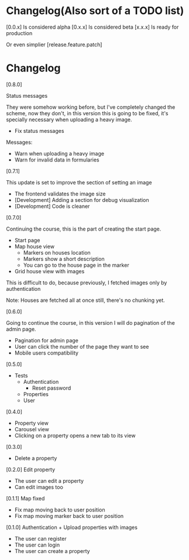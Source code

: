 # Changelog(Also sort of a TODO list)

[0.0.x] Is considered alpha
[0.x.x] Is considered beta
[x.x.x] Is ready for production

Or even simplier
[release.feature.patch]

# Changelog

[0.8.0]

Status messages

They were somehow working before, but I've completely changed the scheme, now they don't, in this version this is going to be fixed, it's specially necessary when uploading a heavy image.

- Fix status messages

Messages:
* Warn when uploading a heavy image
* Warn for invalid data in formularies

[0.7.1]

This update is set to improve the section of setting an image

- The frontend validates the image size
- [Development] Adding a section for debug visualization
- [Development] Code is cleaner

[0.7.0]

Continuing the course, this is the part of creating the start page.

- Start page
- Map house view
    - Markers on houses location
    - Markers show a short description
    - You can go to the house page in the marker
- Grid house view with images

This is difficult to do, because previously, I fetched images only by authentication

Note: Houses are fetched all at once still, there's no chunking yet.

[0.6.0]

Going to continue the course, in this version I will do pagination of the admin page.

- Pagination for admin page
- User can click the number of the page they want to see
- Mobile users compatibility

[0.5.0]

- Tests
    - Authentication
        - Reset password
    - Properties
    - User

[0.4.0]

- Property view
- Carousel view
- Clicking on a property opens a new tab to its view

[0.3.0]

- Delete a property

[0.2.0] Edit property

- The user can edit a property
- Can edit images too 

[0.1.1] Map fixed

- Fix map moving back to user position
- Fix map moving marker back to user position

[0.1.0] Authentication + Upload properties with images

- The user can register
- The user can login
- The user can create a property
